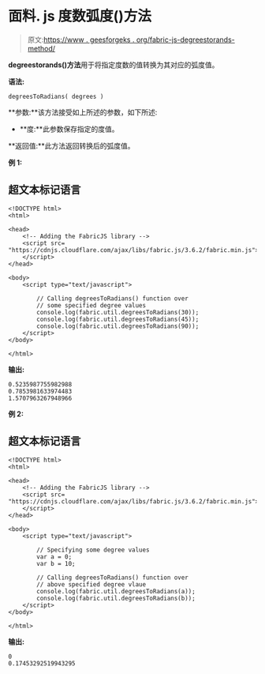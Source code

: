# 面料. js 度数弧度()方法

> 原文:[https://www . geesforgeks . org/fabric-js-degreestorands-method/](https://www.geeksforgeeks.org/fabric-js-degreestoradians-method/)

**degreestorands()方法**用于将指定度数的值转换为其对应的弧度值。

**语法:**

```
degreesToRadians( degrees )
```

**参数:**该方法接受如上所述的参数，如下所述:

*   **度:**此参数保存指定的度值。

**返回值:**此方法返回转换后的弧度值。

**例 1:**

## 超文本标记语言

```
<!DOCTYPE html>
<html>

<head>
    <!-- Adding the FabricJS library -->
    <script src=
"https://cdnjs.cloudflare.com/ajax/libs/fabric.js/3.6.2/fabric.min.js">
    </script>
</head>

<body>
    <script type="text/javascript">

        // Calling degreesToRadians() function over
        // some specified degree values
        console.log(fabric.util.degreesToRadians(30));
        console.log(fabric.util.degreesToRadians(45));
        console.log(fabric.util.degreesToRadians(90));
    </script>
</body>

</html>
```

**输出:**

```
0.5235987755982988
0.7853981633974483
1.5707963267948966
```

**例 2:**

## 超文本标记语言

```
<!DOCTYPE html>
<html>

<head>
    <!-- Adding the FabricJS library -->
    <script src=
"https://cdnjs.cloudflare.com/ajax/libs/fabric.js/3.6.2/fabric.min.js">
    </script>
</head>

<body>
    <script type="text/javascript">

        // Specifying some degree values
        var a = 0;
        var b = 10;

        // Calling degreesToRadians() function over
        // above specified degree vlaue
        console.log(fabric.util.degreesToRadians(a));
        console.log(fabric.util.degreesToRadians(b));
    </script>
</body>

</html>
```

**输出:**

```
0
0.17453292519943295
```